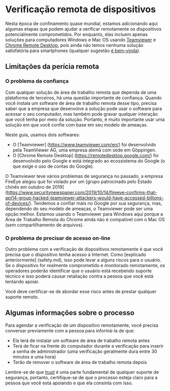 # Verificação remota de dispositivos

Nesta época de confinamento quase mundial, estamos adicionando aqui algumas etapas que podem ajudar a verificar remotamente os dispositivos potencialmente comprometidos. Por enquanto, elas incluem apenas soluções para computadores Windows e Mac OS usando [Teamviewer](https://www.teamviewer.com/en/) e [Chrome Remote Desktop](https://remotedesktop.google.com/), pois ainda não temos nenhuma solução satisfatória para smartphones (qualquer sugestão [é bem-vinda](https://github.com/securitywithoutborders/guide-to-quick-forensics/issues)).

## Limitações da perícia remota

### O problema da confiança

Com qualquer solução de área de trabalho remota que dependa de uma plataforma de terceiros, há uma questão importante de confiança. Quando você instala um software de área de trabalho remota desse tipo, precisa saber que a empresa que desenvolve a solução pode usar o software para acessar o seu computador, mas também pode gravar qualquer interação que você tenha por meio da solução. Portanto, é muito importante usar uma solução em que você confie com base em seu modelo de ameaças.

Neste guia, usamos dois softwares:

* O [Teamviewer] (https://www.teamviewer.com/en/) foi desenvolvido pela TeamViewer AG, uma empresa alemã com sede em Göppingen.
* O [Chrome Remote Desktop] (https://remotedesktop.google.com/) foi desenvolvido pelo Google e está integrado ao ecossistema do Google (o que exige o uso de contas do Google).

O Teamviewer teve vários problemas de segurança no passado, a empresa FireEye alegou que foi violado por um [grupo patrocinado pelo Estado chinês em outubro de 2019] (https://www.securitynewspaper.com/2019/10/14/fireeye-confirms-that-apt14-group-hacked-teamviewer-attackers-would-have-accessed-billions-of-devices/). Tendemos a confiar mais no Google por sua segurança, mas, dependendo do seu modelo de ameaças, o Teamviewer pode ser uma opção melhor. Estamos usando o Teamviewer para Windows aqui porque a Área de Trabalho Remota do Chrome ainda não é compatível com o Mac OS (sem compartilhamento de arquivos).

### O problema de precisar de acesso on-line

Outro problema com a verificação de dispositivos remotamente é que você precisa que o dispositivo tenha acesso à Internet. Como [explicado anteriormente] (safety.md), isso pode levar a alguns riscos para o usuário. Se o dispositivo for realmente comprometido e monitorado remotamente, os operadores poderão identificar que o usuário está recebendo suporte técnico e isso poderá causar retaliação contra a pessoa que você está tentando apoiar.

Você deve certificar-se de abordar esse risco antes de prestar qualquer suporte remoto.

## Algumas informações sobre o processo

Para agendar a verificação de um dispositivo remotamente, você precisa conversar previamente com a pessoa para informá-la de que:

* Ela terá de instalar um software de área de trabalho remota antes
* Terá de ficar na frente do computador durante a verificação para inserir a senha de administrador (uma verificação geralmente dura entre 30 minutos e uma hora)
* Terão de remover o software de área de trabalho remota depois


Lembre-se de que [trust](trust.md) é uma parte fundamental de qualquer suporte de segurança, portanto, certifique-se de que o processo esteja claro para a pessoa que você está apoiando e que ela consinta com isso.


